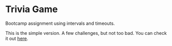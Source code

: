 # Trivia Game

Bootcamp assignment using intervals and timeouts.

This is the simple version. A few challenges, but not too bad. You can check it out [here](https://strangebrewer.github.io/08-Trivia-Game/).
